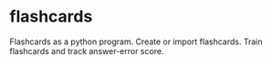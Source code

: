 # flashcards
Flashcards as a python program. Create or import flashcards. Train flashcards and track answer-error score.
